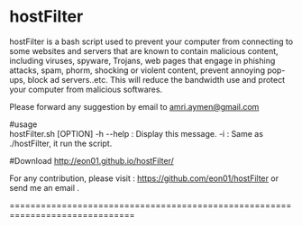 hostFilter
==========

hostFilter is a bash script used to prevent your computer from connecting to some websites and servers that are known to contain malicious content, including viruses, spyware, Trojans, web pages that engage in phishing attacks, spam, phorm, shocking or violent content, prevent annoying pop-ups, block ad servers..etc. This will reduce the bandwidth use and protect your computer from malicious softwares. 

Please forward any suggestion by email to amri.aymen@gmail.com


#usage	 		
hostFilter.sh [OPTION]
-h --help : Display this message.
-i : Same as ./hostFilter, it run the script.


#Download
http://eon01.github.io/hostFilter/

For any contribution, please visit : https://github.com/eon01/hostFilter or send me an email . 






==============================================================================
